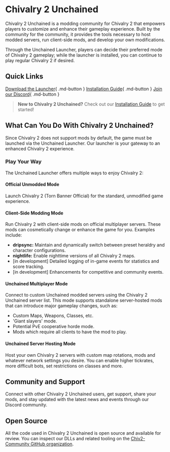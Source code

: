 # Chivalry 2 Unchained

Chivalry 2 Unchained is a modding community for Chivalry 2 that empowers players to customize and enhance their gameplay experience. Built by the community for the community, it provides the tools necessary to host modded servers, run client-side mods, and develop your own modifications.

Through the Unchained Launcher, players can decide their preferred mode of Chivalry 2 gameplay; while the launcher is installed, you can continue to play regular Chivalry 2 if desired.

## Quick Links

[Download the Launcher](https://github.com/Chiv2-Community/UnchainedLauncher/releases/latest/download/UnchainedLauncher.exe){ .md-button }
[Installation Guide](installation.md){ .md-button }
[Join our Discord](https://discord.gg/chiv2unchained){ .md-button }

> **New to Chivalry 2 Unchained?** Check out our [Installation Guide](installation.md) to get started!

## What Can You Do With Chivalry 2 Unchained?

Since Chivalry 2 does not support mods by default, the game must be launched via the Unchained Launcher. Our launcher is your gateway to an enhanced Chivalry 2 experience.

### Play Your Way

The Unchained Launcher offers multiple ways to enjoy Chivalry 2:

#### Official Unmodded Mode
Launch Chivalry 2 (Torn Banner Official) for the standard, unmodified game experience.

#### Client-Side Modding Mode
Run Chivalry 2 with client-side mods on official multiplayer servers. These mods can cosmetically change or enhance the game for you. Examples include:
- **dripsync:** Maintain and dynamically switch between preset heraldry and character configurations.
- **nightlife:** Enable nighttime versions of all Chivalry 2 maps.
- [in development] Detailed logging of in-game events for statistics and score tracking.
- [in development] Enhancements for competitive and community events.

#### Unchained Multiplayer Mode 
Connect to custom Unchained modded servers using the Chivalry 2 Unchained server list. This mode supports standalone server-hosted mods that can introduce major gameplay changes, such as:
- Custom Maps, Weapons, Classes, etc.
- 'Giant slayers' mode.
- Potential PvE cooperative horde mode.
- Mods which require all clients to have the mod to play.

#### Unchained Server Hosting Mode
Host your own Chivalry 2 servers with custom map rotations, mods and whatever network settings you desire. You can enable higher tickrates, more difficult bots, set restrictions on classes and more.

## Community and Support

Connect with other Chivalry 2 Unchained users, get support, share your mods, and stay updated with the latest news and events through our Discord community.

## Open Source

All the code used in Chivalry 2 Unchained is open source and available for review. You can inspect our DLLs and related tooling on the [Chiv2-Community GitHub organization](https://github.com/chiv2-community).
